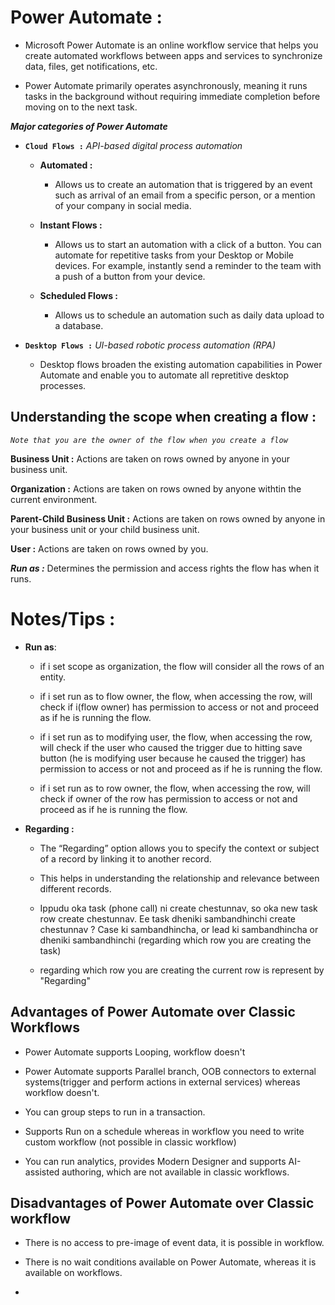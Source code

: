 # Power Automate :

- Microsoft Power Automate is an online workflow service that helps you create automated workflows between apps and services to synchronize data, files, get notifications, etc.

- Power Automate primarily operates asynchronously, meaning it runs tasks in the background without requiring immediate completion before moving on to the next task.


**_Major categories of Power Automate_**

- **`Cloud Flows :`** _API-based digital process automation_

    - **Automated :** 
        - Allows us to create an automation that is triggered by an event such as arrival of an email from a specific person, or a mention of your company in social media.

    - **Instant Flows :**
        - Allows us to start an automation with a click of a button. You can automate for repetitive tasks from your Desktop or Mobile devices. For example, instantly send a reminder to the team with a push of a button from your device.

    - **Scheduled Flows :**
        - Allows us to schedule an automation such as daily data upload to a database.

- **`Desktop Flows :`** _UI-based robotic process automation (RPA)_
    - Desktop flows broaden the existing automation capabilities in Power Automate and enable you to automate all repretitive desktop processes.




## Understanding the scope when creating a flow :

_`Note that you are the owner of the flow when you create a flow`_

**Business Unit :** Actions are taken on rows owned by anyone in your business unit.

**Organization :** Actions are taken on rows owned by anyone withtin the current environment.

**Parent-Child Business Unit :** Actions are taken on rows owned by anyone in your business unit or your child business unit.

**User :** Actions are taken on rows owned by you.


**_Run as :_** Determines the permission and access rights the flow has when it runs.




# Notes/Tips :

- **Run as**:

    - if i set scope as organization, the flow will consider all the rows of an entity.

    - if i set run as to flow owner, the flow, when accessing the row, will check if i(flow owner) has permission to access or not and proceed as if he is running the flow.

    - if i set run as to modifying user, the flow, when accessing the row, will check if the user who caused the trigger due to hitting save button (he is modifying user because he caused the trigger) has permission to access or not and proceed as if he is running the flow.

    - if i set run as to row owner, the flow, when accessing the row, will check if owner of the row has permission to access or not and proceed as if he is running the flow.



- **Regarding :**

    - The “Regarding” option allows you to specify the context or subject of a record by linking it to another record.

    - This helps in understanding the relationship and relevance between different records.

    - Ippudu oka task (phone call) ni create chestunnav, so oka new task row create chestunnav. Ee task dheniki sambandhinchi create chestunnav ? Case ki sambandhincha, or lead ki sambandhincha or dheniki sambandhinchi (regarding which row you are creating the task)

    - regarding which row you are creating the current row is represent by "Regarding" 


## Advantages of Power Automate over Classic Workflows

- Power Automate supports Looping, workflow doesn't

- Power Automate supports Parallel branch, OOB connectors to external systems(trigger and perform actions in external services) whereas workflow doesn't.

- You can group steps to run in a transaction.

- Supports Run on a schedule whereas in workflow you need to write custom workflow (not possible in classic workflow)

- You can run analytics, provides Modern Designer and supports AI-assisted authoring, which are not available in classic workflows.



## Disadvantages of Power Automate over Classic workflow

- There is no access to pre-image of event data, it is possible in workflow.

- There is no wait conditions available on Power Automate, whereas it is available on workflows.

- 